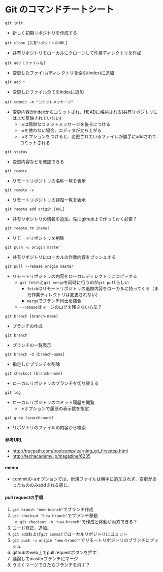 # Git のコマンドチートシート

`git init`
- 新しく初期リポジトリを作成する

`git clone [共有リポジトリのURL]`
- 共有リポジトリをローカルにクローンして作業ディレクトリを作成

`git add [ファイル名]`
- 変更したファイル/ディレクトリを索引(index)に追加  

`git add *`
- 変更したファイル全てをindexに追加

`git commit -m "コミットメッセージ"`
- 変更内容がindexからコミットされ、HEADに格納される(共有リポジトリにはまだ反映されていない)
	+ `-m`は簡単なコミットメッセージを後ろにつける
	+ `-m`を使わない場合、エディタが立ち上がる
	+ `-a`オプションをつけると、変更されているファイルが勝手にaddされてコミットされる

`git status`
- 変更内容などを確認できる

`git remote`
- リモートリポジトリの名称一覧を表示  

`git remote -v`
- リモートリポジトリの詳細一覧を表示  

`git remote add origin [URL]`
- 共有リポジトリの情報を追加。先にgithub上で作っておく必要？  

`git remote rm [name]`
- リモートリポジトリを削除

`git push -u origin master`
- 共有リポジトリにローカルの作業内容をプッシュする

`git pull --rebase origin master`
- リモートリポジトリの内容をローカルディレクトリにコピーする
	+ `git fetch`と`git merge`を同時に行うのが`git pull`らしい
		* `fetch`はリモートリポジトリの追跡内容をローカルに持ってくる（まだ作業ディレクトリは変更されない）
		* `merge`でブランチ同士を結合
	+ `--rebase`はマージのログを残さない方法？

`git branch [branch-name]`
- ブランチの作成

`git branch`
- ブランチの一覧表示

`git branch -d [branch-name]`
- 指定したブランチを削除

`git checkout [branch-name]`
- ローカルリポジトリのブランチを切り替える

`git log`
- ローカルリポジトリのコミット履歴を閲覧
	+ `-n`オプションで履歴の表示数を指定

`git grep [search-word]`
- リポジトリのファイルの内容から検索

#### 参考URL
- http://tracpath.com/bootcamp/learning_git_firststep.html
- http://techacademy.jp/magazine/6235

#### memo
- commitの-aオプションでは、新規ファイルは勝手に追加されず、変更があったもののみaddされる感じ。

#### pull requestの手順
1. `git branch "new-branch"`でブランチ作成
2. `git checkout "new-branch"`でブランチ移動
	+ `git checkout -b "new-branch"`で作成と移動が両方できる？
3. コード修正、追加...
4. `git add`および`git commit`でローカルリポジトリにコミット
5. `git push -u origin "new-branch"`でリモートリポジトリのブランチにプッシュ
6. githubのweb上でpull requestボタンを押す.
7. 議論してmasterブランチにマージ
8. うまくマージできたらブランチを消す？
